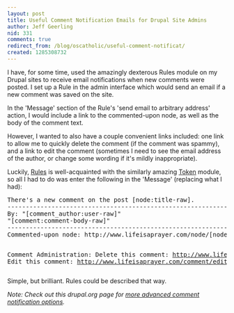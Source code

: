```yaml
---
layout: post
title: Useful Comment Notification Emails for Drupal Site Admins
author: Jeff Geerling
nid: 331
comments: true
redirect_from: /blog/oscatholic/useful-comment-notificat/
created: 1285308732
---
```

<p>I have, for some time, used the amazingly dexterous Rules module on my Drupal sites to receive email notifications when new comments were posted. I set up a Rule in the admin interface which would send an email if a new comment was saved on the site.</p>
<p>In the &#39;Message&#39; section of the Rule&#39;s &#39;send email to arbitrary address&#39; action, I would include a link to the commented-upon node, as well as the body of the comment text.</p>
<p>However, I wanted to also have a couple convenient links included: one link to allow me to quickly delete the comment (if the comment was spammy), and a link to edit the comment (sometimes I need to see the email address of the author, or change some wording if it&#39;s mildly inappropriate).</p>
<p>Luckily, <a href="http://drupal.org/project/rules">Rules</a> is well-acquainted with the similarly amazing <a href="http://drupal.org/project/token">Token</a> module, so all I had to do was enter the following in the &#39;Message&#39; (replacing what I had):</p>
<pre>There&#39;s a new comment on the post [node:title-raw].
--------------------------------------------------------------------------------
By: &quot;[comment_author:user-raw]&quot;
&quot;[comment:comment-body-raw]&quot;
--------------------------------------------------------------------------------
Commented-upon node: http://www.lifeisaprayer.com/node/[node:nid]

Comment Administration:
Delete this comment: http://www.lifeisaprayer.com/comment/delete/[comment:comment-cid]
Edit this comment: http://www.lifeisaprayer.com/comment/edit/[comment:comment-cid]</pre>
<p>Simple, but brilliant. Rules could be described that way.</p>
<p><em>Note: Check out this drupal.org page for <a href="http://groups.drupal.org/node/15928">more advanced comment notification options</a>.</em></p>
